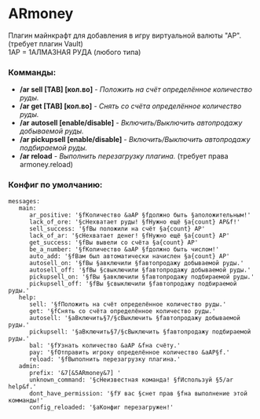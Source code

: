# ARmoney
Плагин майнкрафт для добавления в игру виртуальной валюты "АР". (требует плагин Vault)  
1АР = 1АЛМАЗНАЯ РУДА (любого типа)

### Комманды:
* __/ar sell [TAB] [кол.во]__ - _Положить на счёт определённое количество руды._
* __/ar get [TAB] [кол.во]__ - _Снять со счёта определённое количество руды._
* __/ar autosell [enable/disable]__ - _Включить/Выключить автопродажу добываемой руды._
* __/ar pickupsell [enable/disable]__ - _Включить/Выключить автопродажу подбираемой руды._
* __/ar reload__ - _Выполнить перезагрузку плагина._ (требует права armoney.reload)

### Конфиг по умолчанию:
```
messages:  
   main:  
      ar_positive: '§fКоличество &aАР §fдолжно быть §aположительным!'  
      lack_of_ore: '§cНехватает руды! §fНужно ещё §a{count} АР&f!'  
      sell_success: '§fВы положили на счёт §a{count} АР'  
      lack_of_ar: '§cНехватает денег! §fНужно ещё §a{count} АР'  
      get_success: '§fВы вывели со счёта §a{count} АР'  
      be_a_number: '§fКоличество &aАР §fдолжно быть числом!'  
      auto_add: '§fВам был автоматически начислен §a{count} АР'  
      autosell_on: '§fВы §aвключили §fавтопродажу добываемой руды.'  
      autosell_off: '§fВы §cвыключили §fавтопродажу добываемой руды.'  
      pickupsell_on: '§fВы §aвключили §fавтопродажу подбираемой руды.'  
      pickupsell_off: '§fВы §cвыключили §fавтопродажу подбираемой руды.'  
   help:  
      sell: '§fПоложить на счёт определённое количество руды.'  
      get: '§fСнять со счёта определённое количество руды.'  
      autosell: '§aВключить§7/§cВыключить §fавтопродажу добываемой руды.'  
      pickupsell: '§aВключить§7/§cВыключить §fавтопродажу подбираемой руды.'  
      bal: '§fУзнать количество &aАР &fна счёту.'  
      pay: '§fОтправить игроку определённое количество &aАР§f.'  
      reload: '§fВыполнить перезагрузку плагина.'  
   admin:  
      prefix: '&7[&5ARmoney&7] '  
      unknown_command: '§cНеизвестная команда! §fИспользуй §5/ar help&f.'  
      dont_have_permission: '§fУ вас §cнет прав §fна выполнение этой комманды!'  
      config_reloaded: '§aКонфиг перезагружен!'  
```
